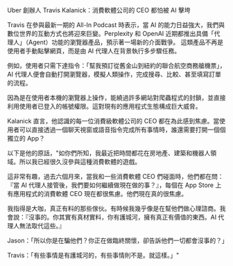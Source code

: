 
Uber 創辦人 Travis Kalanick：消費軟體公司的 CEO 都怕被 AI 擊垮

Travis 在參與最新一期的 All-In Podcast 時表示，當 AI 的能力日益強大，我們與數位世界的互動方式也將迎來巨變。Perplexity 和 OpenAI 近期都推出具備「代理人」（Agent）功能的瀏覽器產品，預示著一場新的介面戰爭。
這類產品不再是使用者手動點擊網頁，而是由 AI 代理人在背景執行多步驟任務。

例如，使用者只需下達指令：「幫我預訂從舊金山到紐約的聯合航空商務艙機票」，AI 代理人便會自動打開瀏覽器，模擬人類操作，完成搜尋、比較、甚至填寫訂單的流程。

因為是在使用者本機的瀏覽器上操作，能繞過許多網站對爬蟲程式的封鎖，並直接利用使用者已登入的帳號權限。這對現有的應用程式生態構成巨大威脅。

Kalanick 直言，他認識的每一位消費級軟體公司的 CEO 都在為此感到焦慮。當使用者可以直接透過一個聊天視窗或語音指令完成所有事情時，誰還需要打開一個個獨立的 App？

以下是他的原話，"如你們所知，我最近把時間都花在房地產、建築和機器人領域。所以我已經很久沒參與這種消費軟體的遊戲。

這非常有趣，過去六個月來，當我和一些消費軟體 CEO 們碰面時，他們都在問：『當 AI 代理人接管後，我們要如何繼續做現在做的事？』，每個在 App Store 上有應用程式的消費軟體 CEO 現在都很焦慮。他們現在真的很焦慮。

我指得是大咖，真正有料的那些傢伙。有時候我幾乎像是在幫他們做心理諮商。我會說：『沒事的。你其實有真材實料，你有護城河，擁有真正有價值的東西。AI 代理人無法取代這些。』

Jason：「所以你是在騙他們？你正在做臨終關懷，卻告訴他們一切都會沒事的？」

Travis：「有些事情是有護城河的，有些事情則不是。就這樣。」"
